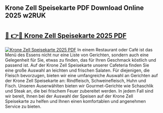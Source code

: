 ## Krone Zell Speisekarte PDF Download Online 2025 w2RUK

# <h2><a href="http://gca9cy5.nevu.top/?p=Krone+Zell+Speisekarte">🔗 👉🔴 Krone Zell Speisekarte 2025 PDF</a></h2>

[![Krone Zell Speisekarte 2025 PDF](https://i.imgur.com/dBaPXMq.png)](http://gca9cy5.nevu.top/?p=Krone+Zell+Speisekarte)
In einem Restaurant oder Café ist das Menü des Essens nicht nur eine Liste von Gerichten, sondern auch eine Gelegenheit für Sie, etwas zu finden, das für Ihren Geschmack köstlich und passend ist. Auf der Krone Zell Speisekarte unserer Cafeteria finden Sie eine große Auswahl an leichten und frischen Salaten. Für diejenigen, die Fleisch bevorzugen, bieten wir eine umfangreiche Auswahl an Gerichten auf der Krone Zell Speisekarte an: Rindfleisch, Schweinefleisch, Huhn und Fisch. Unseren Auserwählten bieten wir Gourmet-Gerichte wie Schaschlik und Steak an, die bei frischem Feuer zubereitet werden. In jedem Fall sind wir bereit, Ihnen bei der Auswahl der Speisen auf der Krone Zell Speisekarte zu helfen und Ihnen einen komfortablen und angenehmen Service zu bieten.
